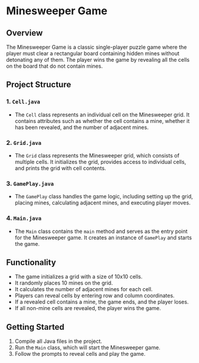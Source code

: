 # Minesweeper Game

## Overview
The Minesweeper Game is a classic single-player puzzle game where the player must clear a rectangular board containing hidden mines without detonating any of them. The player wins the game by revealing all the cells on the board that do not contain mines.

## Project Structure

### 1. `Cell.java`
- The `Cell` class represents an individual cell on the Minesweeper grid. It contains attributes such as whether the cell contains a mine, whether it has been revealed, and the number of adjacent mines.

### 2. `Grid.java`
- The `Grid` class represents the Minesweeper grid, which consists of multiple cells. It initializes the grid, provides access to individual cells, and prints the grid with cell contents.

### 3. `GamePlay.java`
- The `GamePlay` class handles the game logic, including setting up the grid, placing mines, calculating adjacent mines, and executing player moves.

### 4. `Main.java`
- The `Main` class contains the `main` method and serves as the entry point for the Minesweeper game. It creates an instance of `GamePlay` and starts the game.

## Functionality
- The game initializes a grid with a size of 10x10 cells.
- It randomly places 10 mines on the grid.
- It calculates the number of adjacent mines for each cell.
- Players can reveal cells by entering row and column coordinates.
- If a revealed cell contains a mine, the game ends, and the player loses.
- If all non-mine cells are revealed, the player wins the game.

## Getting Started
1. Compile all Java files in the project.
2. Run the `Main` class, which will start the Minesweeper game.
3. Follow the prompts to reveal cells and play the game.
